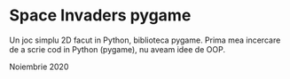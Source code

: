 ﻿# Space Invaders pygame
Un joc simplu 2D facut in Python, biblioteca pygame.
Prima mea incercare de a scrie cod in Python (pygame), nu aveam idee de OOP.

Noiembrie 2020
